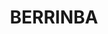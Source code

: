 ---
lastmod: '2025-04-06T06:05:21+00:00'
latitude: -27.644688
layout: suburb
longitude: 153.08304
postcode: '4117'
state: QLD
title: BERRINBA
url: /qld/berrinba/
---